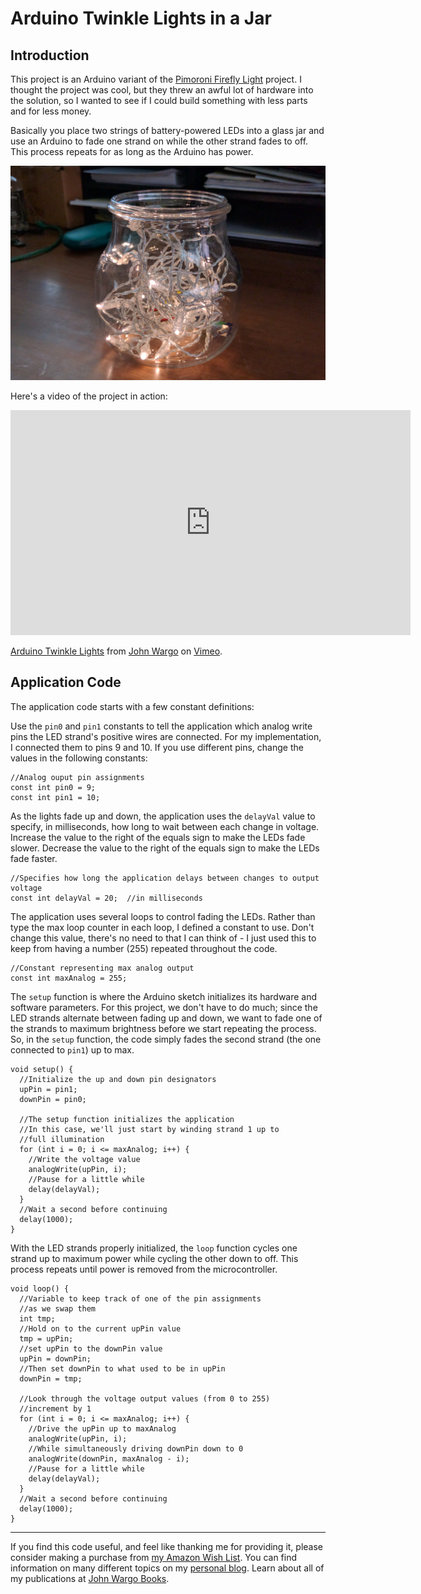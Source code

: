 # Arduino Twinkle Lights in a Jar

## Introduction

This project is an Arduino variant of the [Pimoroni Firefly Light](https://learn.pimoroni.com/tutorial/sandyj/firefly-light) project. I thought the project was cool, but they threw an awful lot of hardware into the solution, so I wanted to see if I could build something with less parts and for less money.

Basically you place two strings of battery-powered LEDs into a glass jar and use an Arduino to fade one strand on while the other strand fades to off. This process repeats for as long as the Arduino has power.

![Finished Project](images/figure-01.png)

Here's a video of the project in action:

<iframe src="https://player.vimeo.com/video/193441242" width="640" height="360" frameborder="0" webkitallowfullscreen mozallowfullscreen allowfullscreen></iframe>
<p><a href="https://vimeo.com/193441242">Arduino Twinkle Lights</a> from <a href="https://vimeo.com/user39135142">John Wargo</a> on <a href="https://vimeo.com">Vimeo</a>.</p>

## Application Code

The application code starts with a few constant definitions:

Use the `pin0` and `pin1` constants to tell the application which analog write pins the LED strand's positive wires are connected. For my implementation, I connected them to pins 9 and 10. If you use different pins, change the values in the following constants:
    
	//Analog ouput pin assignments
	const int pin0 = 9;
	const int pin1 = 10;
	
As the lights fade up and down, the application uses the `delayVal` value to specify, in milliseconds, how long to wait between each change in voltage. Increase the value to the right of the equals sign to make the LEDs fade slower. Decrease the value to the right of the equals sign to make the LEDs fade faster. 

	//Specifies how long the application delays between changes to output voltage
	const int delayVal = 20;  //in milliseconds

The application uses several loops to control fading the LEDs. Rather than type the max loop counter in each loop, I defined a constant to use. Don't change this value, there's no need to that I can think of - I just used this to keep from having a number (255) repeated throughout the code.
	
	//Constant representing max analog output
	const int maxAnalog = 255;

The `setup` function is where the Arduino sketch initializes its hardware and software parameters. For this project, we don't have to do much; since the LED strands alternate between fading up and down, we want to fade one of the strands to maximum brightness before we start repeating the process. So, in the `setup` function, the code simply fades the second strand (the one connected to `pin1`) up to max.

	void setup() {
	  //Initialize the up and down pin designators
	  upPin = pin1;
	  downPin = pin0;
	
	  //The setup function initializes the application
	  //In this case, we'll just start by winding strand 1 up to
	  //full illumination
	  for (int i = 0; i <= maxAnalog; i++) {
	    //Write the voltage value
	    analogWrite(upPin, i);
	    //Pause for a little while
	    delay(delayVal);
	  }
	  //Wait a second before continuing
	  delay(1000);
	}

With the LED strands properly initialized, the `loop` function cycles one strand up to maximum power while cycling the other down to off. This process repeats until power is removed from the microcontroller.

	void loop() {
	  //Variable to keep track of one of the pin assignments
	  //as we swap them
	  int tmp;
	  //Hold on to the current upPin value
	  tmp = upPin;
	  //set upPin to the downPin value
	  upPin = downPin;
	  //Then set downPin to what used to be in upPin
	  downPin = tmp;
	
	  //Look through the voltage output values (from 0 to 255)
	  //increment by 1
	  for (int i = 0; i <= maxAnalog; i++) {
	    //Drive the upPin up to maxAnalog
	    analogWrite(upPin, i);
	    //While simultaneously driving downPin down to 0
	    analogWrite(downPin, maxAnalog - i);
	    //Pause for a little while
	    delay(delayVal);
	  }
	  //Wait a second before continuing
	  delay(1000);
	}

***

If you find this code useful, and feel like thanking me for providing it, please consider making a purchase from [my Amazon Wish List](https://amzn.com/w/1WI6AAUKPT5P9). You can find information on many different topics on my [personal blog](http://www.johnwargo.com). Learn about all of my publications at [John Wargo Books](http://www.johnwargobooks.com). 
